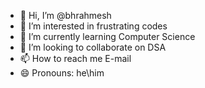 - 👋 Hi, I’m @bhrahmesh
- 👀 I’m interested in frustrating codes
- 🌱 I’m currently learning Computer Science
- 💞️ I’m looking to collaborate on DSA
- 📫 How to reach me E-mail
- 😄 Pronouns: he\him


<!---
bhrahmesh/bhrahmesh is a ✨ special ✨ repository because its `README.md` (this file) appears on your GitHub profile.
You can click the Preview link to take a look at your changes.
--->
